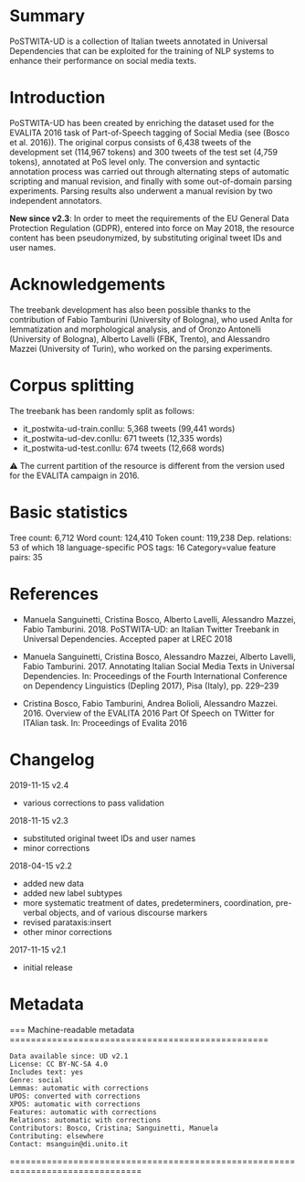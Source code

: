 # Summary

PoSTWITA-UD is a collection of Italian tweets annotated in Universal Dependencies that can be exploited for the training of NLP systems to enhance their performance on social media texts.


# Introduction

PoSTWITA-UD has been created by enriching the dataset used for the EVALITA 2016 task of Part-of-Speech tagging of Social Media (see (Bosco et al. 2016)).
The original corpus consists of 6,438 tweets of the development set (114,967 tokens) and 300 tweets of the test set (4,759 tokens), annotated at PoS level only. 
The conversion and syntactic annotation process was carried out through alternating steps of automatic scripting and manual revision, and finally with some out-of-domain parsing experiments. Parsing results also underwent a manual revision by two independent annotators.
 
**New since v2.3**: In order to meet the requirements of the EU General Data Protection Regulation (GDPR), entered into force on May 2018, the resource content has been pseudonymized, by substituting original tweet IDs and user names.

# Acknowledgements

The treebank development has also been possible thanks to the contribution of Fabio Tamburini (University of Bologna), who used AnIta for lemmatization and morphological analysis, and of Oronzo Antonelli (University of Bologna), Alberto Lavelli (FBK, Trento), and Alessandro Mazzei (University of Turin), who worked on the parsing experiments.


# Corpus splitting

The treebank has been randomly split as follows:
* it_postwita-ud-train.conllu: 5,368 tweets (99,441 words)
* it_postwita-ud-dev.conllu: 671 tweets (12,335 words)
* it_postwita-ud-test.conllu: 674 tweets (12,668 words)

:warning: The current partition of the resource is different from the version used for the EVALITA campaign in 2016.


# Basic statistics

Tree count: 6,712
Word count: 124,410
Token count: 119,238
Dep. relations: 53 of which 18 language-specific
POS tags: 16
Category=value feature pairs: 35


# References

* Manuela Sanguinetti, Cristina Bosco, Alberto Lavelli, Alessandro Mazzei, Fabio Tamburini. 2018. PoSTWITA-UD: an Italian Twitter Treebank in Universal Dependencies. Accepted paper at LREC 2018

* Manuela Sanguinetti, Cristina Bosco, Alessandro Mazzei, Alberto Lavelli, Fabio Tamburini. 2017. Annotating Italian Social Media Texts in Universal Dependencies. In: Proceedings of the Fourth International Conference on Dependency Linguistics (Depling 2017), Pisa (Italy), pp. 229–239

* Cristina Bosco, Fabio Tamburini, Andrea Bolioli, Alessandro Mazzei. 2016. Overview of the EVALITA 2016 Part Of Speech on TWitter for ITAlian task. In: Proceedings of Evalita 2016

# Changelog
2019-11-15 v2.4
* various corrections to pass validation

2018-11-15 v2.3
* substituted original tweet IDs and user names
* minor corrections

2018-04-15 v2.2 
* added new data
* added new label subtypes		
* more systematic treatment of dates, predeterminers, coordination, pre-verbal objects, and of various discourse markers
* revised parataxis:insert
* other minor corrections

2017-11-15 v2.1
* initial release

# Metadata

=== Machine-readable metadata =================================================

```
Data available since: UD v2.1
License: CC BY-NC-SA 4.0
Includes text: yes
Genre: social
Lemmas: automatic with corrections
UPOS: converted with corrections
XPOS: automatic with corrections
Features: automatic with corrections
Relations: automatic with corrections
Contributors: Bosco, Cristina; Sanguinetti, Manuela
Contributing: elsewhere
Contact: msanguin@di.unito.it
```
===============================================================================
